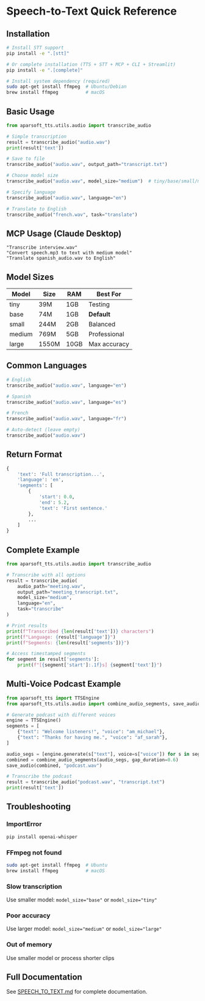 # Speech-to-Text Quick Reference

## Installation

```bash
# Install STT support
pip install -e ".[stt]"

# Or complete installation (TTS + STT + MCP + CLI + Streamlit)
pip install -e ".[complete]"

# Install system dependency (required)
sudo apt-get install ffmpeg  # Ubuntu/Debian
brew install ffmpeg          # macOS
```

## Basic Usage

```python
from aparsoft_tts.utils.audio import transcribe_audio

# Simple transcription
result = transcribe_audio("audio.wav")
print(result['text'])

# Save to file
transcribe_audio("audio.wav", output_path="transcript.txt")

# Choose model size
transcribe_audio("audio.wav", model_size="medium")  # tiny/base/small/medium/large

# Specify language
transcribe_audio("audio.wav", language="en")

# Translate to English
transcribe_audio("french.wav", task="translate")
```

## MCP Usage (Claude Desktop)

```
"Transcribe interview.wav"
"Convert speech.mp3 to text with medium model"
"Translate spanish_audio.wav to English"
```

## Model Sizes

| Model | Size | RAM | Best For |
|-------|------|-----|----------|
| tiny | 39M | 1GB | Testing |
| base | 74M | 1GB | **Default** |
| small | 244M | 2GB | Balanced |
| medium | 769M | 5GB | Professional |
| large | 1550M | 10GB | Max accuracy |

## Common Languages

```python
# English
transcribe_audio("audio.wav", language="en")

# Spanish
transcribe_audio("audio.wav", language="es")

# French
transcribe_audio("audio.wav", language="fr")

# Auto-detect (leave empty)
transcribe_audio("audio.wav")
```

## Return Format

```python
{
    'text': 'Full transcription...',
    'language': 'en',
    'segments': [
        {
            'start': 0.0,
            'end': 5.2,
            'text': 'First sentence.'
        },
        ...
    ]
}
```

## Complete Example

```python
from aparsoft_tts.utils.audio import transcribe_audio

# Transcribe with all options
result = transcribe_audio(
    audio_path="meeting.wav",
    output_path="meeting_transcript.txt",
    model_size="medium",
    language="en",
    task="transcribe"
)

# Print results
print(f"Transcribed {len(result['text'])} characters")
print(f"Language: {result['language']}")
print(f"Segments: {len(result['segments'])}")

# Access timestamped segments
for segment in result['segments']:
    print(f"[{segment['start']:.1f}s] {segment['text']}")
```

## Multi-Voice Podcast Example

```python
from aparsoft_tts import TTSEngine
from aparsoft_tts.utils.audio import combine_audio_segments, save_audio, transcribe_audio

# Generate podcast with different voices
engine = TTSEngine()
segments = [
    {"text": "Welcome listeners!", "voice": "am_michael"},
    {"text": "Thanks for having me.", "voice": "af_sarah"},
]

audio_segs = [engine.generate(s["text"], voice=s["voice"]) for s in segments]
combined = combine_audio_segments(audio_segs, gap_duration=0.6)
save_audio(combined, "podcast.wav")

# Transcribe the podcast
result = transcribe_audio("podcast.wav", "transcript.txt")
print(result['text'])
```

## Troubleshooting

### ImportError
```bash
pip install openai-whisper
```

### FFmpeg not found
```bash
sudo apt-get install ffmpeg  # Ubuntu
brew install ffmpeg          # macOS
```

### Slow transcription
Use smaller model: `model_size="base"` or `model_size="tiny"`

### Poor accuracy
Use larger model: `model_size="medium"` or `model_size="large"`

### Out of memory
Use smaller model or process shorter clips

## Full Documentation

See [SPEECH_TO_TEXT.md](SPEECH_TO_TEXT.md) for complete documentation.

